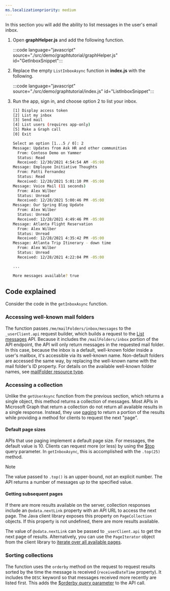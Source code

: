 ```yaml
---
ms.localizationpriority: medium
---
```


<!-- markdownlint-disable MD041 -->

In this section you will add the ability to list messages in the user's email inbox.

1. Open **graphHelper.js** and add the following function.

    :::code language="javascript" source="./src/demo/graphtutorial/graphHelper.js" id="GetInboxSnippet":::

1. Replace the empty `ListInboxAsync` function in **index.js** with the following.

    :::code language="javascript" source="./src/demo/graphtutorial/index.js" id="ListInboxSnippet":::

1. Run the app, sign in, and choose option 2 to list your inbox.

    ```bash
    [1] Display access token
    [2] List my inbox
    [3] Send mail
    [4] List users (requires app-only)
    [5] Make a Graph call
    [0] Exit

    Select an option [1...5 / 0]: 2
    Message: Updates from Ask HR and other communities
      From: Contoso Demo on Yammer
      Status: Read
      Received: 12/30/2021 4:54:54 AM -05:00
    Message: Employee Initiative Thoughts
      From: Patti Fernandez
      Status: Read
      Received: 12/28/2021 5:01:10 PM -05:00
    Message: Voice Mail (11 seconds)
      From: Alex Wilber
      Status: Unread
      Received: 12/28/2021 5:00:46 PM -05:00
    Message: Our Spring Blog Update
      From: Alex Wilber
      Status: Unread
      Received: 12/28/2021 4:49:46 PM -05:00
    Message: Atlanta Flight Reservation
      From: Alex Wilber
      Status: Unread
      Received: 12/28/2021 4:35:42 PM -05:00
    Message: Atlanta Trip Itinerary - down time
      From: Alex Wilber
      Status: Unread
      Received: 12/28/2021 4:22:04 PM -05:00

    ...

    More messages available? true
    ```

## Code explained

Consider the code in the `getInboxAsync` function.

### Accessing well-known mail folders

The function passes `/me/mailFolders/inbox/messages` to the `_userClient.api` request builder, which builds a request to the [List messages](/graph/api/user-list-messages) API. Because it includes the `/mailFolders/inbox` portion of the API endpoint, the API will only return messages in the requested mail folder. In this case, because the inbox is a default, well-known folder inside a user's mailbox, it's accessible via its well-known name. Non-default folders are accessed the same way, by replacing the well-known name with the mail folder's ID property. For details on the available well-known folder names, see [mailFolder resource type](/graph/api/resources/mailfolder).

### Accessing a collection

Unlike the `getUserAsync` function from the previous section, which returns a single object, this method returns a collection of messages. Most APIs in Microsoft Graph that return a collection do not return all available results in a single response. Instead, they use [paging](/graph/paging) to return a portion of the results while providing a method for clients to request the next "page".

#### Default page sizes

APIs that use paging implement a default page size. For messages, the default value is 10. Clients can request more (or less) by using the [$top](/graph/query-parameters#top-parameter) query parameter. In `getInboxAsync`, this is accomplished with the `.top(25)` method.

> [!NOTE]
> The value passed to `.top()` is an upper-bound, not an explicit number. The API returns a number of messages *up to* the specified value.

#### Getting subsequent pages

If there are more results available on the server, collection responses include an `@odata.nextLink` property with an API URL to access the next page. The Java client library exposes this property on `PageCollection` objects. If this property is not undefined, there are more results available.

The value of `@odata.nextLink` can be passed to `_userClient.api` to get the next page of results. Alternatively, you can use the `PageIterator` object from the client library to [iterate over all available pages](/graph/sdks/paging).

### Sorting collections

The function uses the `orderby` method on the request to request results sorted by the time the message is received (`receivedDateTime` property). It includes the `DESC` keyword so that messages received more recently are listed first. This adds the [$orderby query parameter](/graph/query-parameters#orderby-parameter) to the API call.
